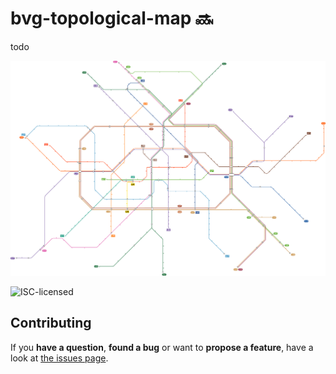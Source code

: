 # bvg-topological-map 🔜

todo

![topological BVG map](map.svg)

![ISC-licensed](https://img.shields.io/github/license/derhuerst/bvg-topological-map.svg)


## Contributing

If you **have a question**, **found a bug** or want to **propose a feature**, have a look at [the issues page](https://github.com/derhuerst/bvg-topological-map/issues).
